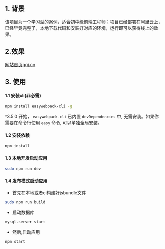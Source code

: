## 1. 背景
该项目为一个学习型的案例，适合初中级前端工程师；项目已经部署在阿里云上，已经毕竟完整了，本地下载代码和安装好对应的环境，运行即可以获得线上的效果。
## 2.效果
[网站首页gqj.cn](http://gqj.cn "悬停显示")

## 3. 使用

#### 1.1 安装cli(非必需)

```bash
npm install easywebpack-cli -g
```

^3.5.0 开始， `easywebpack-cli` 已内置 `devDependencies` 中, 无需安装。如果你需要在命令行使用 `easy` 命令, 可以单独全局安装。

#### 1.2 安装依赖

```bash
npm install
```


#### 1.3 本地开发启动应用

```bash
sudo npm run dev
```

#### 1.4 发布模式启动应用

- 首先在本地或者ci构建好jsbundle文件

```bash
sudo npm run build 
```
- 启动数据库

```bash
mysql.server start
```

- 然后,启动应用

```bash
npm start 
```
